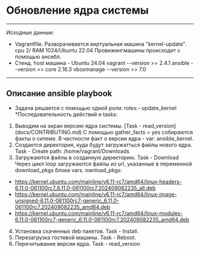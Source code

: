 # Обновление ядра системы
__________________________________________
Исходные данные:
- Vagrantfile. Разворачивается виртуальная машина "kernel-update".
cpu 2/ RAM 1024/Ubuntu 22.04
Провижингмашины происходит с помощью ансибл.
- Стенд. 
host машина - Ubuntu 24.04
vagrant --version >> 2.4.1
ansible --version >> core 2.16.3
vboxmanage --version >> 7.0
_________________________________________________________________
##  Описание ansible playbook
* Задача решается с помощью одной роли: roles:- update_kernel
*Последовательность действий и tasks:
1. Выводим на экран версию ядра системы. [Task - read_version] (docs/CONTRIBUTING.md)
С помощью gather_facts = yes собираются факты о ситеме. В частности факт
о версии ядра - var: ansible_kernel.
2. Создается директория, куда будут загружатться файлы нового ядра. Task - Create
path: /home/vagrant/Downloads
3. Загружаются файлы в созданную директорию. Task - Download
Через цикл loop  загружаются файлы из url, указанные в переменной download_pkgs блока vars.
ownload_pkgs:
  - https://kernel.ubuntu.com/mainline/v6.11-rc7/amd64/linux-headers-6.11.0-061100rc7_6.11.0-061100rc7.202409082235_all.deb
  - https://kernel.ubuntu.com/mainline/v6.11-rc7/amd64/linux-image-unsigned-6.11.0-061100rc7-generic_6.11.0-061100rc7.202409082235_amd64.deb
  - https://kernel.ubuntu.com/mainline/v6.11-rc7/amd64/linux-modules-6.11.0-061100rc7-generic_6.11.0-061100rc7.202409082235_amd64.deb
4. Установка скаченных deb пакетов. Task - Install.
5. Перезагрузка гостевой машины. Task - Reboot.
6. Перечитывание версии ядра. Task - read_version

